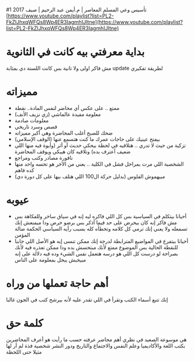 #1
تأسيس وعي المسلم المعاصر | م.أيمن عبد الرحيم | صيف 2017
[https://www.youtube.com/playlist?list=PL2-FkZlJhxqWFQs8Wp4ER3IagmhIJItne](https://www.youtube.com/playlist?list=PL2-FkZlJhxqWFQs8Wp4ER3IagmhIJItne)

# بداية معرفتي بيه كانت في الثانوية
مش فاكر اولى ولا تانية
بس كانت اللستة دي بمثابة update لطريقة تفكيري
# مميزاته
- ممتع .. على عكس أي محاضر لنفس المادة.. نقطة
- معلومة مفيدة عالماشي (زي نزيف الأنف)
- معلومات صادمة
- قصص وسرد تاريخي
- ضحك للصبح أغلب المحاضرة وهي أكبر مميزاته
- بيفتح عينيك على حاجات عمرك ما كنت هتسمع عنها (الوقف الإسلامي)
- تزكية من حيث لا تدري .. هتلاقيه في لحظة بيحكي حديث أو أثر (وأيوة فيه منها اللي ضعيف أعترف بده) وتلاقيه كان هيبكي ويوقف المحاضرة
- نافورة مصادر وكتب ومراجع
- الشخصية اللي مرت بمراحل فشل في الكلية .. يعني من الآخر هو تحسه واحد منها كده فاهم
- مبيهموش الفلوس (بدليل حركة ال100 اللي هتلف بيها على كل دورة دي)
# عيوبه
- أحيانا بيتكلم في السياسية
	بس كل اللي فاكره ليه إنه في سياق ساخر وللفكاهة بس
	مش فاكر إنه كان بيحرض على حد فيما أذكر
	بس برضو حرص
	ودا ميمنعش إنك تسمعله
	ولا يعني إنك ترمي كل كلامه وتخطأه كله بسبب رأيه السياسي
	الحكمة ضالة المؤمن
- أحيانا بيتفرع في المواضيع المترابطة لدرجة إنك ممكن تنسى إيه هو الأصل اللي جابنا للنقطة الحالية 
	بس الموضوع ممتع ﻷنك مبتحسش بده
	ودا ممكن تعذره فيه ﻷنك بصراحة لو درست كل اللي هو درسه هتعمل نفس الشيء
	وده فيه دلالة على إنه مبيحبش يبخل بمعلومة على الناس
# أهم حاجة تعملها من وراه
إنك تتبع أسماء الكتب وتقرأ في اللي تقدر عليه
ﻷنه بيرشح كتب في الجون غالبا
# كلمة حق
هي موسوعة الصعيد في نظري
أهم محاضر عرفته
حسب ما رأيت هو أعرف المحاضرين بكتب اللغة والأكاديميا وعلم النفس والاجتماع والتاريخ ودور النشر
شخصية فذة لم أر لها مثيلا حتى اللحظة